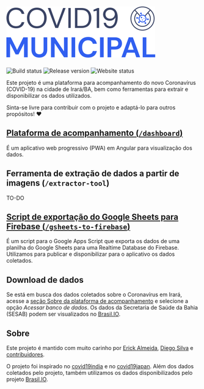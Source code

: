 # ![COVID-19 Municipal](dashboard/src/assets/logos/covid19-municipal.svg)

![Build status](https://img.shields.io/github/workflow/status/Erick2280/covid19-municipal/build)
![Release version](https://img.shields.io/github/v/release/Erick2280/covid19-municipal)
![Website status](https://img.shields.io/website?down_message=offline&up_message=online&url=https%3A%2F%2Fcovid.riso.dev)

Este projeto é uma plataforma para acompanhamento do novo Coronavírus (COVID-19) na cidade de Irará/BA, bem como ferramentas para extrair e disponibilizar os dados utilizados.

Sinta-se livre para contribuir com o projeto e adaptá-lo para outros propósitos! ❤

## [Plataforma de acompanhamento (`/dashboard`)](dashboard)

É um aplicativo web progressivo (PWA) em Angular para visualização dos dados.

## Ferramenta de extração de dados a partir de imagens (`/extractor-tool`)

TO-DO

## [Script de exportação do Google Sheets para Firebase (`/gsheets-to-firebase`)](gsheets-to-firebase)

É um script para o Google Apps Script que exporta os dados de uma planilha do Google Sheets para uma Realtime Database do Firebase. Utilizamos para publicar e disponibilizar para o aplicativo os dados coletados.

## Download de dados

Se está em busca dos dados coletados sobre o Coronavírus em Irará, acesse a [seção Sobre da plataforma de acompanhamento](https://covid.riso.dev/about) e selecione a opção _Acessar banco de dados_. Os dados da Secretaria de Saúde da Bahia (SESAB) podem ser visualizados no [Brasil.IO](https://brasil.io/covid19/BA/).

## Sobre

Este projeto é mantido com muito carinho por [Erick Almeida](https://github.com/erick2280), [Diego Silva](https://github.com/di3goCS) e [contribuidores](https://github.com/Erick2280/covid19-municipal/graphs/contributors).

O projeto foi inspirado no [covid19india](https://github.com/covid19india) e no [covid19japan](https://github.com/reustle/covid19japan). Além dos dados coletados pelo projeto, também utilizamos os dados disponibilizados pelo projeto [Brasil.IO](https://brasil.io/).
